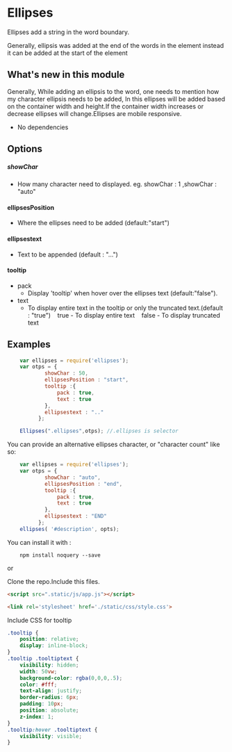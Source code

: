 # Ellipses

Ellipses add a string in the word boundary.

Generally, ellipsis was added at the end of the words in the element instead it can be added at the start of the element

## What's new in this module 

Generally, While adding an ellipsis to the word, one needs to mention how my character ellipsis needs to be added, In this ellipses will be added based on the container width and height.If the container width increases or decrease ellipses will change.Ellipses are mobile responsive.

- No dependencies

## Options

##### showChar
- How many character need to displayed.
     eg. showChar : 1 ,showChar : "auto"
#### ellipsesPosition 
- Where the ellipses need to be added (default:"start")
#### ellipsestext
- Text to be appended (default : "...")

#### tooltip
* pack 
    * Display 'tooltip' when hover over the ellipses text (default:"false").
* text 
    - To display entire text in the tooltip or only the truncated text.(default : "true")
&nbsp;&nbsp;&nbsp;true - To display entire text
&nbsp;&nbsp;&nbsp;false - To display  truncated text 

## Examples

```javascript
    var ellipses = require('ellipses');
    var otps = {
	      	showChar : 50, 
	      	ellipsesPosition : "start", 
	      	tooltip :{ 			 
	      		pack : true, 
	      		text : true  
	      	},
	      	ellipsestext : ".."	
	      };

	Ellipses(".ellipses",otps); //.ellipses is selector
```
You can provide an alternative ellipses character, or "character count" like so:

```javascript
    var ellipses = require('ellipses');
    var otps = {
	      	showChar : "auto", 
	      	ellipsesPosition : "end", 
	      	tooltip :{ 			 
	      		pack : true, 
	      		text : true  
	      	},
	      	ellipsestext : "END"	
	      };
    ellipses( '#description', opts);
```

You can install it with :

```shell
	npm install noquery --save
```

or

Clone the repo.Include this files.
```html
<script src=".static/js/app.js"></script>
```

```html
<link rel='stylesheet' href='./static/css/style.css'>
```

Include CSS for tooltip
```css
.tooltip {
    position: relative;
    display: inline-block;
}
.tooltip .tooltiptext {
    visibility: hidden;
    width: 50vw;
    background-color: rgba(0,0,0,.5);
	color: #fff;
    text-align: justify;
    border-radius: 6px;
    padding: 10px;
	position: absolute;
    z-index: 1;
}
.tooltip:hover .tooltiptext {
    visibility: visible;
}
```

